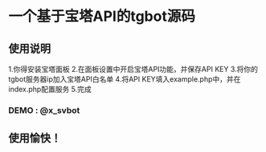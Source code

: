 # 一个基于宝塔API的tgbot源码
## 使用说明
1.你得安装宝塔面板
2.在面板设置中开启宝塔API功能，并保存API KEY
3.将你的tgbot服务器ip加入宝塔API白名单
4.将API KEY填入example.php中，并在index.php配置服务
5.完成

### DEMO : @x_svbot

## 使用愉快！
